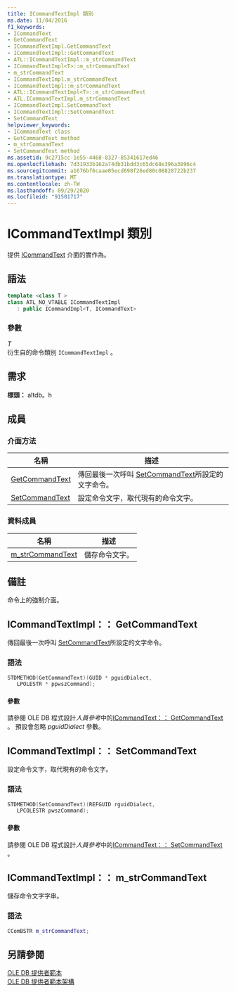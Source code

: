 ```yaml
---
title: ICommandTextImpl 類別
ms.date: 11/04/2016
f1_keywords:
- ICommandText
- GetCommandText
- ICommandTextImpl.GetCommandText
- ICommandTextImpl::GetCommandText
- ATL::ICommandTextImpl::m_strCommandText
- ICommandTextImpl<T>::m_strCommandText
- m_strCommandText
- ICommandTextImpl.m_strCommandText
- ICommandTextImpl::m_strCommandText
- ATL::ICommandTextImpl<T>::m_strCommandText
- ATL.ICommandTextImpl.m_strCommandText
- ICommandTextImpl.SetCommandText
- ICommandTextImpl::SetCommandText
- SetCommandText
helpviewer_keywords:
- ICommandText class
- GetCommandText method
- m_strCommandText
- SetCommandText method
ms.assetid: 9c2715cc-1e55-4468-8327-85341617ed46
ms.openlocfilehash: 7d31933b162a74db31bdd3c65dc68e396a3896c4
ms.sourcegitcommit: a1676bf6caae05ecd698f26ed80c08828722b237
ms.translationtype: MT
ms.contentlocale: zh-TW
ms.lasthandoff: 09/29/2020
ms.locfileid: "91501717"
---
```

# <a name="icommandtextimpl-class"></a>ICommandTextImpl 類別

提供 [ICommandText](/previous-versions/windows/desktop/ms714914(v=vs.85)) 介面的實作為。

## <a name="syntax"></a>語法

```cpp
template <class T >
class ATL_NO_VTABLE ICommandTextImpl
   : public ICommandImpl<T, ICommandText>
```

### <a name="parameters"></a>參數

*T*<br/>
衍生自的命令類別 `ICommandTextImpl` 。

## <a name="requirements"></a>需求

**標頭：** altdb。h

## <a name="members"></a>成員

### <a name="interface-methods"></a>介面方法

| 名稱 | 描述 |
|-|-|
|[GetCommandText](#getcommandtext)|傳回最後一次呼叫 [SetCommandText](#setcommandtext)所設定的文字命令。|
|[SetCommandText](#setcommandtext)|設定命令文字，取代現有的命令文字。|

### <a name="data-members"></a>資料成員

| 名稱 | 描述 |
|-|-|
|[m_strCommandText](#strcommandtext)|儲存命令文字。|

## <a name="remarks"></a>備註

命令上的強制介面。

## <a name="icommandtextimplgetcommandtext"></a><a name="getcommandtext"></a> ICommandTextImpl：： GetCommandText

傳回最後一次呼叫 [SetCommandText](#setcommandtext)所設定的文字命令。

### <a name="syntax"></a>語法

```cpp
STDMETHOD(GetCommandText)(GUID * pguidDialect,
   LPOLESTR * ppwszCommand);
```

#### <a name="parameters"></a>參數

請參閱 OLE DB 程式設計*人員參考*中的[ICommandText：： GetCommandText](/previous-versions/windows/desktop/ms709825(v=vs.85)) 。 預設會忽略 *pguidDialect* 參數。

## <a name="icommandtextimplsetcommandtext"></a><a name="setcommandtext"></a> ICommandTextImpl：： SetCommandText

設定命令文字，取代現有的命令文字。

### <a name="syntax"></a>語法

```cpp
STDMETHOD(SetCommandText)(REFGUID rguidDialect,
   LPCOLESTR pwszCommand);
```

#### <a name="parameters"></a>參數

請參閱 OLE DB 程式設計*人員參考*中的[ICommandText：： SetCommandText](/previous-versions/windows/desktop/ms709757(v=vs.85)) 。

## <a name="icommandtextimplm_strcommandtext"></a><a name="strcommandtext"></a> ICommandTextImpl：： m_strCommandText

儲存命令文字字串。

### <a name="syntax"></a>語法

```cpp
CComBSTR m_strCommandText;
```

## <a name="see-also"></a>另請參閱

[OLE DB 提供者範本](../../data/oledb/ole-db-provider-templates-cpp.md)<br/>
[OLE DB 提供者範本架構](../../data/oledb/ole-db-provider-template-architecture.md)
